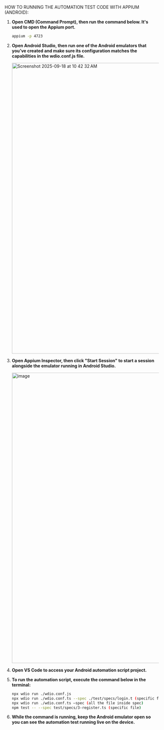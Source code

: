 HOW TO RUNNING THE AUTOMATION TEST CODE WITH APPIUM (ANDROID):

1. **Open CMD (Command Prompt), then run the command below. It's used to open the Appium port.**
   
   ```bash
   appium -p 4723

2. **Open Android Studio, then run one of the Android emulators that you’ve created and make sure its configuration matches the capabilities in the wdio.conf.js file.**
   
   <img width="1512" height="945" alt="Screenshot 2025-09-18 at 10 42 32 AM" src="https://github.com/user-attachments/assets/d849180e-c244-41a2-ae30-fbab971aa89f" />

3. **Open Appium Inspector, then click "Start Session" to start a session alongside the emulator running in Android Studio.**

   <img width="1506" height="944" alt="image" src="https://github.com/user-attachments/assets/df1a9fed-3af5-4229-b505-28ceea00cba4" />

4. **Open VS Code to access your Android automation script project.**

5. **To run the automation script, execute the command below in the terminal:**
   
   ```bash
   npx wdio run ./wdio.conf.js
   npx wdio run ./wdio.conf.ts --spec ./test/specs/login.t (specific file)
   npx wdio run ./wdio.conf.ts —spec (all the file inside spec)
   npm test -- --spec test/specs/3-register.ts (specific file)
   
6. **While the command is running, keep the Android emulator open so you can see the automation test running live on the device.**
